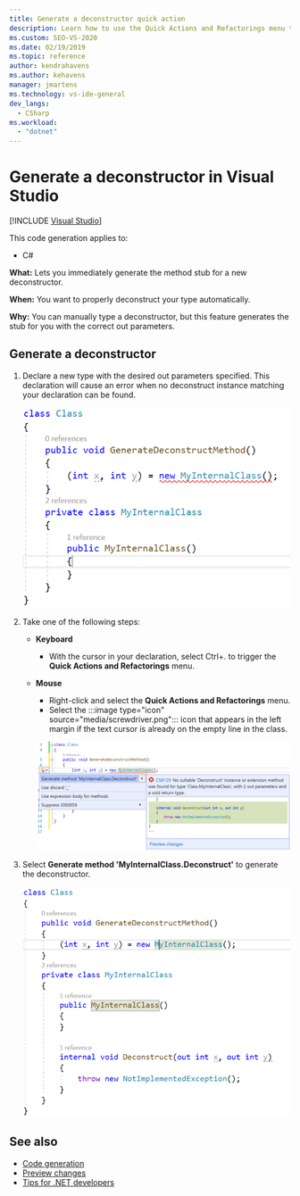 ```yaml
---
title: Generate a deconstructor quick action
description: Learn how to use the Quick Actions and Refactorings menu to immediately generate the method stub for a new deconstructor.
ms.custom: SEO-VS-2020
ms.date: 02/19/2019
ms.topic: reference
author: kendrahavens
ms.author: kehavens
manager: jmartens
ms.technology: vs-ide-general
dev_langs:
  - CSharp
ms.workload:
  - "dotnet"
---
```

# Generate a deconstructor in Visual Studio

 [!INCLUDE [Visual Studio](~/includes/applies-to-version/vs-windows-only.md)]

This code generation applies to:

- C#

**What:** Lets you immediately generate the method stub for a new deconstructor.

**When:** You want to properly deconstruct your type automatically.

**Why:** You can manually type a deconstructor, but this feature generates the stub for you with the correct out parameters.

## Generate a deconstructor

1. Declare a new type with the desired out parameters specified. This declaration will cause an error when no deconstruct instance matching your declaration can be found.

   ![Missing deconstructor error](media/deconstruct.png)

2. Take one of the following steps:

   - **Keyboard**
      - With the cursor in your declaration, select Ctrl+. to trigger the **Quick Actions and Refactorings** menu.
   - **Mouse**
      - Right-click and select the **Quick Actions and Refactorings** menu.
      - Select the :::image type="icon" source="media/screwdriver.png"::: icon that appears in the left margin if the text cursor is already on the empty line in the class.

      ![Generate deconstructor code fix](media/deconstruct-codefix.png)

3. Select **Generate method 'MyInternalClass.Deconstruct'** to generate the deconstructor.

   ![Resulting deconstructor code](media/deconstruct-result.png)

## See also

- [Code generation](../code-generation-in-visual-studio.md)
- [Preview changes](../../ide/preview-changes.md)
- [Tips for .NET developers](../csharp-developer-productivity.md)
